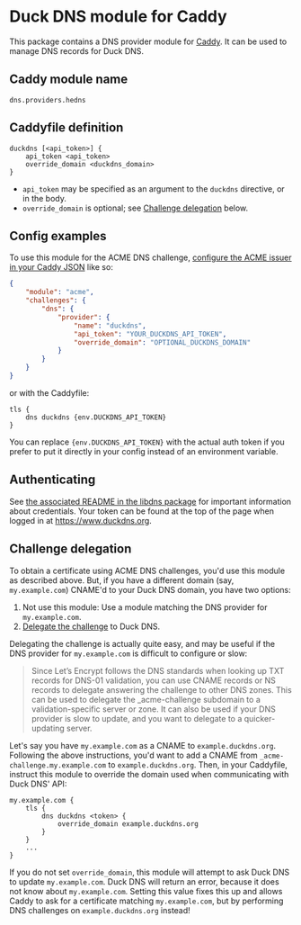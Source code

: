 Duck DNS module for Caddy
===========================

This package contains a DNS provider module for [Caddy](https://github.com/caddyserver/caddy). It can be used to manage DNS records for Duck DNS.

## Caddy module name

```
dns.providers.hedns
```

## Caddyfile definition

```
duckdns [<api_token>] {
    api_token <api_token>
    override_domain <duckdns_domain>
}
```

- `api_token` may be specified as an argument to the `duckdns` directive, or in the body.
- `override_domain` is optional; see [Challenge delegation](#challenge-delegation) below.

## Config examples

To use this module for the ACME DNS challenge, [configure the ACME issuer in your Caddy JSON](https://caddyserver.com/docs/json/apps/tls/automation/policies/issuer/acme/) like so:

```json
{
	"module": "acme",
	"challenges": {
		"dns": {
			"provider": {
				"name": "duckdns",
				"api_token": "YOUR_DUCKDNS_API_TOKEN",
				"override_domain": "OPTIONAL_DUCKDNS_DOMAIN"
			}
		}
	}
}
```

or with the Caddyfile:

```
tls {
	dns duckdns {env.DUCKDNS_API_TOKEN}
}
```

You can replace `{env.DUCKDNS_API_TOKEN}` with the actual auth token if you prefer to put it directly in your config instead of an environment variable.


## Authenticating

See [the associated README in the libdns package](https://github.com/libdns/duckdns) for important information about credentials. Your token can be found at the top of the page when logged in at https://www.duckdns.org.

## Challenge delegation

To obtain a certificate using ACME DNS challenges, you'd use this module as described above. But, if you have a different domain (say, `my.example.com`) CNAME'd to your Duck DNS domain, you have two options:

1. Not use this module: Use a module matching the DNS provider for `my.example.com`.
2. [Delegate the challenge](https://letsencrypt.org/docs/challenge-types/#dns-01-challenge) to Duck DNS.

Delegating the challenge is actually quite easy, and may be useful if the DNS provider for `my.example.com` is difficult to configure or slow:

> Since Let’s Encrypt follows the DNS standards when looking up TXT records for DNS-01 validation, you can use CNAME records or NS records to delegate answering the challenge to other DNS zones. This can be used to delegate the _acme-challenge subdomain to a validation-specific server or zone. It can also be used if your DNS provider is slow to update, and you want to delegate to a quicker-updating server.

Let's say you have `my.example.com` as a CNAME to `example.duckdns.org`. Following the above instructions, you'd want to add a CNAME from `_acme-challenge.my.example.com` to `example.duckdns.org`. Then, in your Caddyfile, instruct this module to override the domain used when communicating with Duck DNS' API:

```
my.example.com {
	tls {
		dns duckdns <token> {
			override_domain example.duckdns.org
		}
	}
	...
}
```

If you do not set `override_domain`, this module will attempt to ask Duck DNS to update `my.example.com`. Duck DNS will return an error, because it does not know about `my.example.com`. Setting this value fixes this up and allows Caddy to ask for a certificate matching `my.example.com`, but by performing DNS challenges on `example.duckdns.org` instead!

